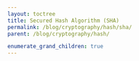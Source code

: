 ```yaml
---
layout: toctree
title: Secured Hash Algorithm (SHA)
permalink: /blog/cryptography/hash/sha/
parent: /blog/cryptography/hash/

enumerate_grand_children: true
---
```

